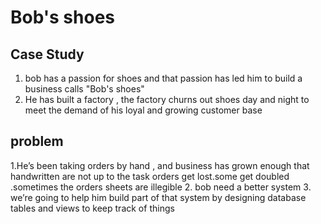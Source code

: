 # Bob's shoes
## Case Study
1. bob has a passion for shoes and that passion has led him to build a business calls "Bob's shoes"
2. He has built a factory , the factory churns out shoes day and night to meet the demand of his loyal and growing customer base
## problem
1.He’s been taking orders by hand , and business has grown enough that handwritten are not up to the task orders get lost.some get doubled .sometimes the orders sheets are illegible
2. bob need a better system 
3. we’re going to help him build part of that system by designing database tables and views to keep track of things 
